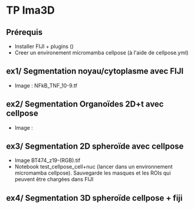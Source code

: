 # TP Ima3D
## Prérequis
- Installer FIJI + plugins ()
- Creer un environement micromamba cellpose (à l'aide de cellpose.yml)
## ex1/ Segmentation noyau/cytoplasme avec FIJI
- Image : NFkB_TNF_10-9.tf
## ex2/ Segmentation Organoïdes 2D+t avec cellpose
- Image : 
## ex3/ Segmentation 2D spheroïde avec cellpose
- Image BT474_z19-(RGB).tif
- Notebook test_cellpose_cell+nuc (lancer dans un environnement micromamba cellpose). Sauvegarde les masques et les ROIs qui peuvent être chargées dans FIJI  
## ex4/ Segmentation 3D spheroïde cellpose + fiji
